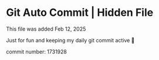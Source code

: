 # Git Auto Commit | Hidden File

This file was added Feb 12, 2025

Just for fun and keeping my daily git commit active 🤪

commit number: 1731928

